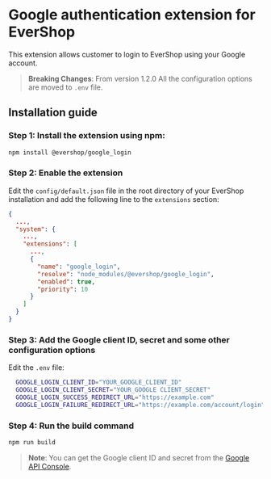 # Google authentication extension for EverShop

This extension allows customer to login to EverShop using your Google account.

> **Breaking Changes**: From version 1.2.0 All the configuration options are moved to `.env` file.

## Installation guide

### Step 1: Install the extension using npm:

```bash
npm install @evershop/google_login
```

### Step 2: Enable the extension

Edit the `config/default.json` file in the root directory of your EverShop installation and add the following line to the `extensions` section:

```json
{
  ...,
  "system": {
    ...,
    "extensions": [
      ...,
      {
        "name": "google_login",
        "resolve": "node_modules/@evershop/google_login",
        "enabled": true,
        "priority": 10
      }
    ]
  }
}
```

### Step 3: Add the Google client ID, secret and some other configuration options

Edit the `.env` file:

```bash
  GOOGLE_LOGIN_CLIENT_ID="YOUR_GOOGLE_CLIENT_ID"
  GOOGLE_LOGIN_CLIENT_SECRET="YOUR_GOOGLE CLIENT_SECRET"
  GOOGLE_LOGIN_SUCCESS_REDIRECT_URL="https://example.com"
  GOOGLE_LOGIN_FAILURE_REDIRECT_URL="https://example.com/account/login"
```

### Step 4: Run the build command

```bash
npm run build
```

> **Note**: You can get the Google client ID and secret from the [Google API Console](https://console.developers.google.com/apis/credentials).
